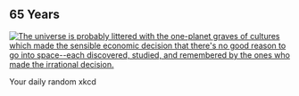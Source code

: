 ## 65 Years
[![The universe is probably littered with the one-planet graves of cultures which made the sensible economic decision that there's no good reason to go into space--each discovered, studied, and remembered by the ones who made the irrational decision.](https://imgs.xkcd.com/comics/65_years.png)](https://xkcd.com/893/ "The universe is probably littered with the one-planet graves of cultures which made the sensible economic decision that there's no good reason to go into space--each discovered, studied, and remembered by the ones who made the irrational decision.")

Your daily random xkcd
